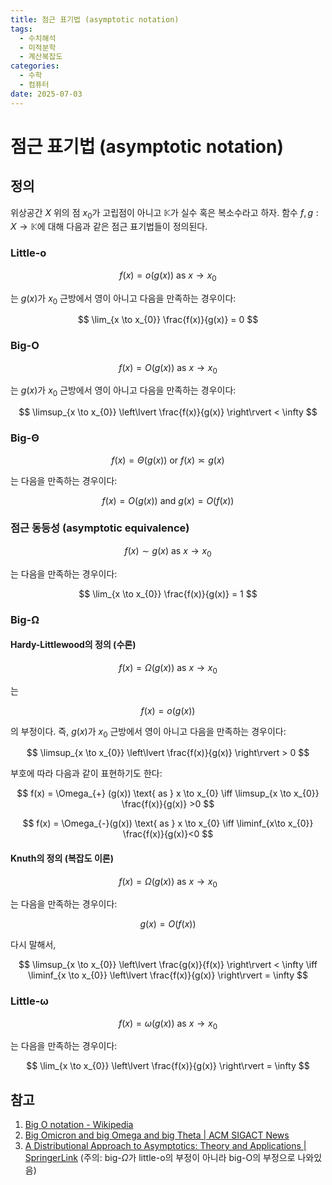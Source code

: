 ```yaml
---
title: 점근 표기법 (asymptotic notation)
tags:
  - 수치해석
  - 미적분학
  - 계산복잡도
categories:
  - 수학
  - 컴퓨터
date: 2025-07-03
---
```

# 점근 표기법 (asymptotic notation)

## 정의

위상공간 ${ X }$ 위의 점 ${ x_{0} }$가 고립점이 아니고 ${ \mathbb{K} }$가 실수 혹은 복소수라고 하자. 함수 ${ f,g : X \to \mathbb{K} }$에 대해 다음과 같은 점근 표기법들이 정의된다.

### Little-o

$$ f(x) = o(g(x)) \text{ as } x \to x_{0} $$

는 ${ g(x) }$가 ${ x_{0} }$ 근방에서 영이 아니고 다음을 만족하는 경우이다:

$$ \lim_{x \to x_{0}} \frac{f(x)}{g(x)} = 0 $$

### Big-O

$$ f(x) = O(g(x)) \text{ as } x \to x_{0} $$

는 ${ g(x) }$가 ${ x_{0} }$ 근방에서 영이 아니고 다음을 만족하는 경우이다:

$$ \limsup_{x \to x_{0}} \left\lvert \frac{f(x)}{g(x)} \right\rvert < \infty $$

### Big-Θ

$$ f(x) = \Theta(g(x)) \text{ or } f(x) \asymp g(x) $$

는 다음을 만족하는 경우이다:

$$ f(x) = O\left( g(x) \right) \text{ and } g(x) = O\left( f(x) \right)  $$

### 점근 동등성 (asymptotic equivalence)

$$ f(x) \sim g(x) \text{ as } x\to x_{0} $$

는 다음을 만족하는 경우이다:

$$ \lim_{x \to x_{0}} \frac{f(x)}{g(x)} = 1 $$

### Big-Ω

#### Hardy-Littlewood의 정의 (수론)

$$ f(x) = \Omega(g(x)) \text{ as } x \to x_{0} $$

는

$$ f(x) = o(g(x)) $$

의 부정이다. 즉, ${ g(x) }$가 ${ x_{0} }$ 근방에서 영이 아니고 다음을 만족하는 경우이다:

$$ \limsup_{x \to x_{0}} \left\lvert \frac{f(x)}{g(x)} \right\rvert > 0 $$

부호에 따라 다음과 같이 표현하기도 한다:

$$ f(x) = \Omega_{+} (g(x)) \text{ as } x \to x_{0}  \iff \limsup_{x \to x_{0}} \frac{f(x)}{g(x)} >0 $$

$$ f(x) = \Omega_{-}(g(x)) \text{ as } x \to x_{0} \iff \liminf_{x\to x_{0}} \frac{f(x)}{g(x)}<0 $$

#### Knuth의 정의 (복잡도 이론)

$$ f(x) = \Omega(g(x)) \text{ as } x\to x_{0} $$

는 다음을 만족하는 경우이다:

$$ g(x) = O(f(x)) $$

다시 말해서,

$$ \limsup_{x \to x_{0}} \left\lvert \frac{g(x)}{f(x)} \right\rvert < \infty \iff \liminf_{x \to x_{0}} \left\lvert \frac{f(x)}{g(x)} \right\rvert  = \infty $$

### Little-ω

$$ f(x) = \omega(g(x)) \text{ as } x \to x_{0} $$

는 다음을 만족하는 경우이다:

$$ \lim_{x \to x_{0}} \left\lvert \frac{f(x)}{g(x)} \right\rvert = \infty $$

## 참고

1. [Big O notation - Wikipedia](https://en.wikipedia.org/wiki/Big_O_notation#Family_of_Bachmann%E2%80%93Landau_notations)
2. [Big Omicron and big Omega and big Theta | ACM SIGACT News](https://dl.acm.org/doi/10.1145/1008328.1008329)
3. [A Distributional Approach to Asymptotics: Theory and Applications | SpringerLink](https://link.springer.com/book/10.1007/978-0-8176-8130-2) (주의: big-${ \Omega }$가 little-o의 부정이 아니라 big-O의 부정으로 나와있음)